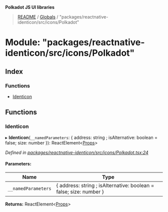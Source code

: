 **Polkadot JS UI libraries**

> [README](../README.md) / [Globals](../globals.md) / "packages/reactnative-identicon/src/icons/Polkadot"

# Module: "packages/reactnative-identicon/src/icons/Polkadot"

## Index

### Functions

* [Identicon](_packages_reactnative_identicon_src_icons_polkadot_.md#identicon)

## Functions

### Identicon

▸ **Identicon**(`__namedParameters`: { address: string ; isAlternative: boolean = false; size: number  }): ReactElement\<[Props](../interfaces/_packages_reactnative_identicon_src_types_.props.md)>

*Defined in [packages/reactnative-identicon/src/icons/Polkadot.tsx:24](https://github.com/polkadot-js/ui/blob/fea7424a/packages/reactnative-identicon/src/icons/Polkadot.tsx#L24)*

#### Parameters:

Name | Type |
------ | ------ |
`__namedParameters` | { address: string ; isAlternative: boolean = false; size: number  } |

**Returns:** ReactElement\<[Props](../interfaces/_packages_reactnative_identicon_src_types_.props.md)>
